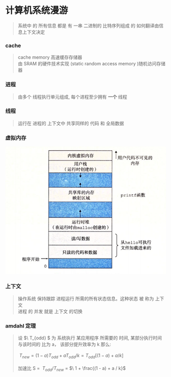 # 计算机系统漫游



> 系统中 的 所有信息 都是 有 一串 二进制的 比特序列组成 的
> 如何翻译由信息上下文决定 <br>


### cache
> cache memory 高速缓存存储器 <br>
> 由 SRAM 的硬件技术实现 (static random access memory )随机访问存储器 <br>


### 进程
> 由多个 线程执行单元组成, 每个进程至少拥有 **一个** 线程
> 


### 线程
> 运行在 进程的 上下文中 共享同样的 代码 和 全局数据 

### 虚拟内存
![Image text](/Book_note/virtual_memory.png)


### 上下文
> 操作系统 保持跟踪 进程运行 所需的所有状态信息。这种状态 被 称为 上下文 <br>
> 进程 的 并发 就是 上下文 的切换

### amdahl 定理
> 设 $\ T_{odd} $ 为 系统执行 某应用程序 所需要的 时间, 某部分执行时间与该时间的 比为 a， 该部分提升效率为 k 那么: <br>  
> $\ T_{new} = (1 - a)T_{odd} + aT_{odd} / k = T_{odd}[(1 - a) + a / k]$ <br>  
> 加速比 S = $\ T_{odd} / T_{new}$ = $\ 1 + \frac{(1 - a) + a / k}$
> 
